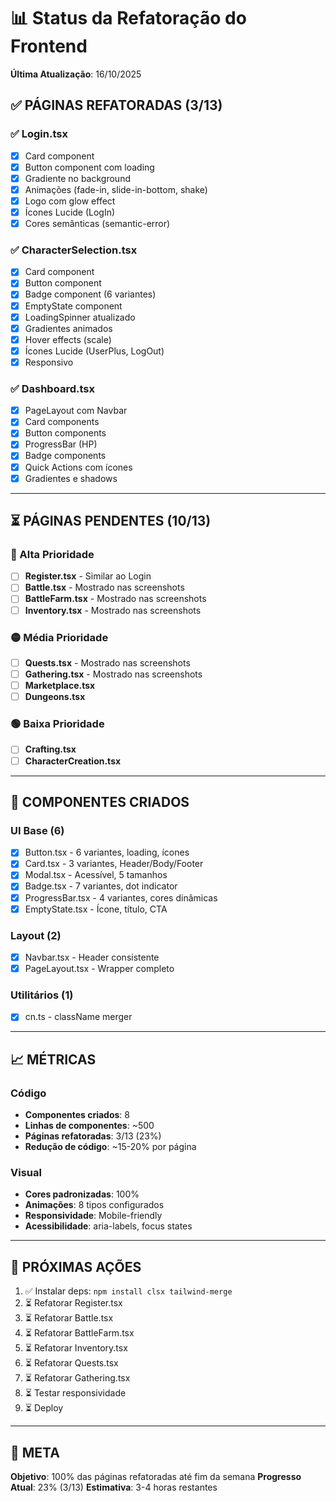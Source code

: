 # 📊 Status da Refatoração do Frontend

**Última Atualização**: 16/10/2025

## ✅ PÁGINAS REFATORADAS (3/13)

### ✅ Login.tsx
- [x] Card component
- [x] Button component com loading
- [x] Gradiente no background
- [x] Animações (fade-in, slide-in-bottom, shake)
- [x] Logo com glow effect
- [x] Ícones Lucide (LogIn)
- [x] Cores semânticas (semantic-error)

### ✅ CharacterSelection.tsx
- [x] Card component
- [x] Button component
- [x] Badge component (6 variantes)
- [x] EmptyState component
- [x] LoadingSpinner atualizado
- [x] Gradientes animados
- [x] Hover effects (scale)
- [x] Ícones Lucide (UserPlus, LogOut)
- [x] Responsivo

### ✅ Dashboard.tsx
- [x] PageLayout com Navbar
- [x] Card components
- [x] Button components
- [x] ProgressBar (HP)
- [x] Badge components
- [x] Quick Actions com ícones
- [x] Gradientes e shadows

---

## ⏳ PÁGINAS PENDENTES (10/13)

### 🔴 Alta Prioridade
- [ ] **Register.tsx** - Similar ao Login
- [ ] **Battle.tsx** - Mostrado nas screenshots
- [ ] **BattleFarm.tsx** - Mostrado nas screenshots
- [ ] **Inventory.tsx** - Mostrado nas screenshots

### 🟡 Média Prioridade
- [ ] **Quests.tsx** - Mostrado nas screenshots
- [ ] **Gathering.tsx** - Mostrado nas screenshots
- [ ] **Marketplace.tsx**
- [ ] **Dungeons.tsx**

### 🟢 Baixa Prioridade
- [ ] **Crafting.tsx**
- [ ] **CharacterCreation.tsx**

---

## 🎨 COMPONENTES CRIADOS

### UI Base (6)
- [x] Button.tsx - 6 variantes, loading, ícones
- [x] Card.tsx - 3 variantes, Header/Body/Footer
- [x] Modal.tsx - Acessível, 5 tamanhos
- [x] Badge.tsx - 7 variantes, dot indicator
- [x] ProgressBar.tsx - 4 variantes, cores dinâmicas
- [x] EmptyState.tsx - Ícone, título, CTA

### Layout (2)
- [x] Navbar.tsx - Header consistente
- [x] PageLayout.tsx - Wrapper completo

### Utilitários (1)
- [x] cn.ts - className merger

---

## 📈 MÉTRICAS

### Código
- **Componentes criados**: 8
- **Linhas de componentes**: ~500
- **Páginas refatoradas**: 3/13 (23%)
- **Redução de código**: ~15-20% por página

### Visual
- **Cores padronizadas**: 100%
- **Animações**: 8 tipos configurados
- **Responsividade**: Mobile-friendly
- **Acessibilidade**: aria-labels, focus states

---

## 🚀 PRÓXIMAS AÇÕES

1. ✅ Instalar deps: `npm install clsx tailwind-merge`
2. ⏳ Refatorar Register.tsx
3. ⏳ Refatorar Battle.tsx
4. ⏳ Refatorar BattleFarm.tsx
5. ⏳ Refatorar Inventory.tsx
6. ⏳ Refatorar Quests.tsx
7. ⏳ Refatorar Gathering.tsx
8. ⏳ Testar responsividade
9. ⏳ Deploy

---

## 🎯 META

**Objetivo**: 100% das páginas refatoradas até fim da semana
**Progresso Atual**: 23% (3/13)
**Estimativa**: 3-4 horas restantes
